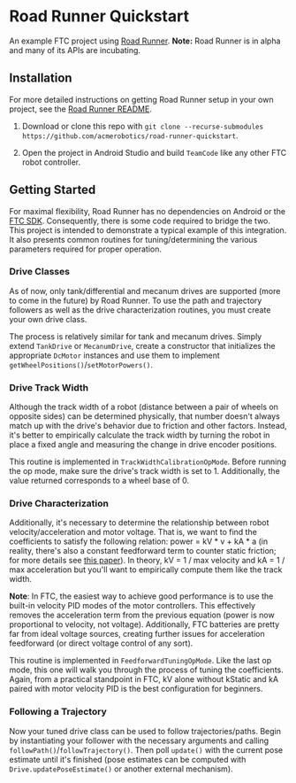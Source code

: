 # Road Runner Quickstart

An example FTC project using [Road Runner](https://github.com/acmerobotics/road-runner). **Note:** Road Runner is in alpha and many of its APIs are incubating.

## Installation

For more detailed instructions on getting Road Runner setup in your own project, see the [Road Runner README](https://github.com/acmerobotics/road-runner#core).

1. Download or clone this repo with `git clone --recurse-submodules https://github.com/acmerobotics/road-runner-quickstart`.

1. Open the project in Android Studio and build `TeamCode` like any other FTC robot controller.

## Getting Started

For maximal flexibility, Road Runner has no dependencies on Android or the [FTC SDK](https://github.com/ftctechnh/ftc_app). Consequently, there is some code required to bridge the two. This project is intended to demonstrate a typical example of this integration. It also presents common routines for tuning/determining the various parameters required for proper operation.

### Drive Classes

As of now, only tank/differential and mecanum drives are supported (more to come in the future) by Road Runner. To use the path and trajectory followers as well as the drive characterization routines, you must create your own drive class.

The process is relatively similar for tank and mecanum drives. Simply extend `TankDrive` or `MecanumDrive`, create a constructor that initializes the appropriate `DcMotor` instances and use them to implement `getWheelPositions()`/`setMotorPowers()`.

### Drive Track Width

Although the track width of a robot (distance between a pair of wheels on opposite sides) can be determined physically, that number doesn't always match up with the drive's behavior due to friction and other factors. Instead, it's better to empirically calculate the track width by turning the robot in place a fixed angle and measuring the change in drive encoder positions.

This routine is implemented in `TrackWidthCalibrationOpMode`. Before running the op mode, make sure the drive's track width is set to 1. Additionally, the value returned corresponds to a wheel base of 0.

### Drive Characterization

Additionally, it's necessary to determine the relationship between robot velocity/acceleration and motor voltage. That is, we want to find the coefficients to satisfy the following relation: power = kV * v + kA * a (in reality, there's also a constant feedforward term to counter static friction; for more details see [this paper](https://www.chiefdelphi.com/media/papers/3402)). In theory, kV = 1 / max velocity and kA = 1 / max acceleration but you'll want to empirically compute them like the track width.

**Note**: In FTC, the easiest way to achieve good performance is to use the built-in velocity PID modes of the motor controllers. This effectively removes the acceleration term from the previous equation (power is now proportional to velocity, not voltage). Additionally, FTC batteries are pretty far from ideal voltage sources, creating further issues for acceleration feedforward (or direct voltage control of any sort).

This routine is implemented in `FeedforwardTuningOpMode`. Like the last op mode, this one will walk you through the process of tuning the coefficients. Again, from a practical standpoint in FTC, kV alone without kStatic and kA paired with motor velocity PID is the best configuration for beginners.

### Following a Trajectory

Now your tuned drive class can be used to follow trajectories/paths. Begin by instantiating your follower with the necessary arguments and calling `followPath()`/`followTrajectory()`. Then poll `update()` with the current pose estimate until it's finished (pose estimates can be computed with `Drive.updatePoseEstimate()` or another external mechanism).